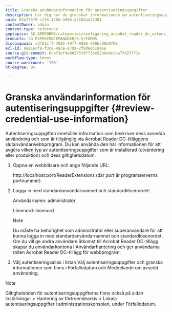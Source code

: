 ```yaml
---
title: Granska användarinformation för autentiseringsuppgifter
description: Lär dig hur du granskar informationen om autentiseringsuppgifter. Information om hur de används i inloggningsuppgifterna finns i Acrobat Reader-tillägget.
uuid: 02af75f9-c235-470d-a98b-a2102aa31381
contentOwner: admin
content-type: reference
geptopics: SG_AEMFORMS/categories/configuring_acrobat_reader_dc_extensions
products: SG_EXPERIENCEMANAGER/6.5/FORMS
discoiquuid: cdf61cff-768b-49f7-9926-400bc96b0708
exl-id: a8e16cf8-f3c8-48ce-87da-2f0de0b10a6e
source-git-commit: 6caf3ef4a00275f0f73be52b6a9ccba77d277f1a
workflow-type: tm+mt
source-wordcount: '196'
ht-degree: 0%

---
```


# Granska användarinformation för autentiseringsuppgifter {#review-credential-use-information}

Autentiseringsuppgiften innehåller information som beskriver dess avsedda användning och som är tillgänglig via Acrobat Reader DC-tilläggens slutanvändarwebbprogram. Du kan använda den här informationen för att avgöra vilken typ av autentiseringsuppgifter som är installerad (utvärdering eller produktion) och dess giltighetsdatum.

1. Öppna en webbläsare och ange följande URL:

   http://localhost:port/ReaderExtensions (där *port* är programserverns portnummer)

1. Logga in med standardanvändarnamnet och standardlösenordet:

   Användarnamn: administratör

   Lösenord: lösenord

   >[!NOTE]
   >
   >Du måste ha behörighet som administratör eller superanvändare för att kunna logga in med standardanvändarnamnet och standardlösenordet. Om du vill ge andra användare åtkomst till Acrobat Reader DC-tillägg skapar du användarkontona i Användarhantering och ger användarna rollen Acrobat Reader DC-tillägg för webbprogram.

1. Välj autentiseringsalias i listan Välj autentiseringsuppgifter och granska informationen som finns i Förfallodatum och Meddelande om avsedd användning.

>[!NOTE]
>
>Giltighetstiden för autentiseringsuppgifterna finns också på sidan Inställningar > Hantering av förtroendearkiv > Lokala autentiseringsuppgifter i administrationskonsolen, under Förfallodatum.
